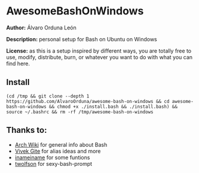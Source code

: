 # AwesomeBashOnWindows

**Author:** Álvaro Orduna León

**Description:** personal setup for Bash on Ubuntu on Windows

**License:** as this is a setup inspired by different ways, you are totally free to use, modify, distribute, burn, or whatever you want to do with what you can find here.

## Install

    (cd /tmp && git clone --depth 1 https://github.com/AlvaroOrduna/awesome-bash-on-windows && cd awesome-bash-on-windows && chmod +x ./install.bash && ./install.bash) && source ~/.bashrc && rm -rf /tmp/awesome-bash-on-windows

## Thanks to:

* [Arch Wiki](https://wiki.archlinux.org/index.php/Bash) for general info about Bash
* [Vivek Gite](http://www.cyberciti.biz/tips/bash-aliases-mac-centos-linux-unix.html) for alias ideas and more
* [inameiname](http://gnome-look.org/content/show.php/Ultimate+Bashrc+File?content=129746) for some funtions
* [twolfson](https://github.com/twolfson/sexy-bash-prompt) for sexy-bash-prompt
